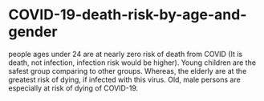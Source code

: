 # COVID-19-death-risk-by-age-and-gender
people ages under 24 are at nearly zero risk of death from COVID (It is death, not infection, infection risk would be higher). Young children are the safest group comparing to other groups. Whereas, the elderly are at the greatest risk of dying, if infected with this virus. Old, male persons are especially at risk of dying of COVID-19.
